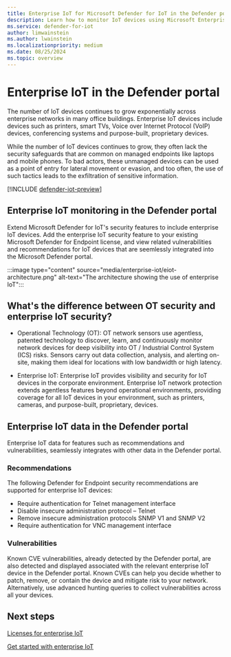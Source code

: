 ```yaml
---
title: Enterprise IoT for Microsoft Defender for IoT in the Defender portal
description: Learn how to monitor IoT devices using Microsoft Enterprise IoT in the Microsoft Defender portal.
ms.service: defender-for-iot
author: limwainstein
ms.author: lwainstein
ms.localizationpriority: medium
ms.date: 08/25/2024
ms.topic: overview
---
```


# Enterprise IoT in the Defender portal

The number of IoT devices continues to grow exponentially across enterprise networks in many office buildings. Enterprise IoT devices include devices such as printers, smart TVs, Voice over Internet Protocol (VoIP) devices, conferencing systems and purpose-built, proprietary devices.

While the number of IoT devices continues to grow, they often lack the security safeguards that are common on managed endpoints like laptops and mobile phones. To bad actors, these unmanaged devices can be used as a point of entry for lateral movement or evasion, and too often, the use of such tactics leads to the exfiltration of sensitive information.

[!INCLUDE [defender-iot-preview](../includes//defender-for-iot-defender-public-preview.md)]

## Enterprise IoT monitoring in the Defender portal

Extend Microsoft Defender for IoT's security features to include enterprise IoT devices. Add the enterprise IoT security feature to your existing Microsoft Defender for Endpoint license, and view related vulnerabilities and recommendations for IoT devices that are seemlessly integrated into the Microsoft Defender portal.

:::image type="content" source="media/enterprise-iot/eiot-architecture.png" alt-text="The architecture showing the use of enterprise IoT":::

## What's the difference between OT security and enterprise IoT security?

- Operational Technology (OT): OT network sensors use agentless, patented technology to discover, learn, and continuously monitor network devices for deep visibility into OT / Industrial Control System (ICS) risks. Sensors carry out data collection, analysis, and alerting on-site, making them ideal for locations with low bandwidth or high latency.

- Enterprise IoT: Enterprise IoT provides visibility and security for IoT devices in the corporate environment. Enterprise IoT network protection extends agentless features beyond operational environments, providing coverage for all IoT devices in your environment, such as printers, cameras, and purpose-built, proprietary, devices.

## Enterprise IoT data in the Defender portal

Enterprise IoT data for features such as recommendations and vulnerabilities, seamlessly integrates with other data in the Defender portal.

### Recommendations

The following Defender for Endpoint security recommendations are supported for enterprise IoT devices:

- Require authentication for Telnet management interface
- Disable insecure administration protocol – Telnet
- Remove insecure administration protocols SNMP V1 and SNMP V2
- Require authentication for VNC management interface

### Vulnerabilities

Known CVE vulnerabilities, already detected by the Defender portal, are also detected and displayed associated with the relevant enterprise IoT device in the Defender portal. Known CVEs can help you decide whether to patch, remove, or contain the device and mitigate risk to your network. Alternatively, use advanced hunting queries to collect vulnerabilities across all your devices.

## Next steps

[Licenses for enterprise IoT](enterprise-iot-licenses.md)

[Get started with enterprise IoT](enterprise-iot-get-started.md)
